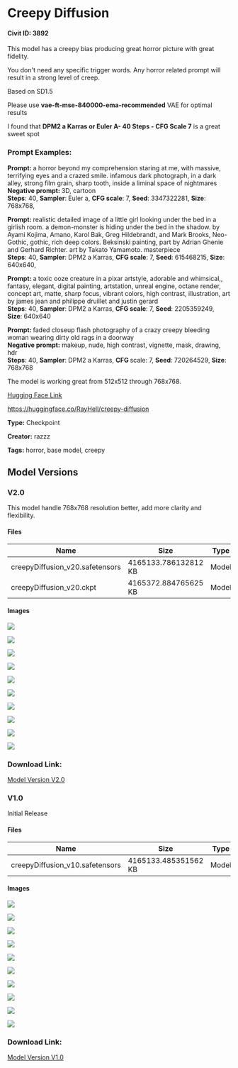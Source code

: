 # Creepy Diffusion

#### Civit ID: 3892

<p>This model has a creepy bias producing great horror picture with great fidelity.</p><p>You don't need any specific trigger words. Any horror related prompt will result in a strong level of creep.</p><p>Based on SD1.5</p><p>Please use <strong>vae-ft-mse-840000-ema-recommended</strong> VAE for optimal results</p><p>I found that <strong>DPM2 a Karras or Euler A- 40 Steps - CFG Scale 7</strong> is a great sweet spot</p><h3><strong>Prompt Examples:</strong></h3><p><strong>Prompt: </strong>a horror beyond my comprehension staring at me, with massive, terrifying eyes and a crazed smile. infamous dark photograph, in a dark alley, strong film grain, sharp tooth, inside a liminal space of nightmares<br /><strong>Negative prompt: </strong>3D, cartoon<br /><strong>Steps</strong>: 40, <strong>Sampler</strong>: Euler a, <strong>CFG scale</strong>: 7, <strong>Seed</strong>: 3347322281, <strong>Size</strong>: 768x768,</p><p><strong>Prompt: </strong>realistic detailed image of a little girl looking under the bed in a girlish room. a demon-monster is hiding under the bed in the shadow. by Ayami Kojima, Amano, Karol Bak, Greg Hildebrandt, and Mark Brooks, Neo-Gothic, gothic, rich deep colors. Beksinski painting, part by Adrian Ghenie and Gerhard Richter. art by Takato Yamamoto. masterpiece<br /><strong>Steps</strong>: 40, <strong>Sampler</strong>: DPM2 a Karras, <strong>CFG scale</strong>: 7, <strong>Seed</strong>: 615468215, <strong>Size</strong>: 640x640,</p><p></p><p><strong>Prompt: </strong>a toxic ooze creature in a pixar artstyle, adorable and whimsical,, fantasy, elegant, digital painting, artstation, unreal engine, octane render, concept art, matte, sharp focus, vibrant colors, high contrast, illustration, art by james jean and philippe druillet and justin gerard<br /><strong>Steps</strong>: 40, <strong>Sampler</strong>: DPM2 a Karras,<strong> CFG scale</strong>: 7, <strong>Seed</strong>: 2205359249, <strong>Size</strong>: 640x640</p><p></p><p><strong>Prompt: </strong>faded closeup flash photography of a crazy creepy bleeding woman wearing dirty old rags in a doorway<br /><strong>Negative prompt:</strong> makeup, nude, high contrast, vignette, mask, drawing, hdr<br /><strong>Steps</strong>: 40, <strong>Sampler</strong>: DPM2 a Karras, <strong>CFG </strong>scale: 7, <strong>Seed</strong>: 720264529, <strong>Size</strong>: 768x768</p><p></p><p>The model is working great from 512x512 through 768x768.</p><p><u>Hugging Face Link</u></p><p><a target="_blank" rel="ugc" href="https://huggingface.co/RayHell/creepy-diffusion">https://huggingface.co/RayHell/creepy-diffusion</a></p>

**Type:** Checkpoint

**Creator:** razzz

**Tags:** horror, base model, creepy

## Model Versions

### V2.0

<p>This model handle 768x768 resolution better, add more clarity and flexibility.</p>

#### Files

| Name | Size | Type | Format | Download Url | AutoV1 | AutoV2 | SHA256 | CRC32 | BLAKE3 |
| --- | --- | --- | --- | --- | --- | --- | --- | --- | --- |
| creepyDiffusion_v20.safetensors | 4165133.786132812 KB | Model | SafeTensor | https://civitai.com/api/download/models/10149 | 91B217CB | 1E859984DC | 1E859984DC0FC636E3A621C44D122EE8D374E5A4C84DAFC391F2B6BE5F0E531B | B86EE701 | F3B22AFE8D97F688850EEEE07E54CEAD3505B652553521764E87AE44735CB804 |
| creepyDiffusion_v20.ckpt | 4165372.884765625 KB | Model | PickleTensor | https://civitai.com/api/download/models/10149?type=Model&format=PickleTensor&size=full&fp=fp16 | 28DD571B | 35F4682B62 | 35F4682B62955C50571E1592B03585AC417CAFE3A89D218774013B01CE3D641D | 70D5DAD4 | 43FE3DE1B14C0DBB8570BD23448FB52EAE085A217429B20A985325C1441370B0 |

#### Images

<p><img src="https://image.civitai.com/xG1nkqKTMzGDvpLrqFT7WA/b1ce5215-8193-4b36-abd5-f24a91e27f00/width=450/99154.jpeg" /></p>

<p><img src="https://image.civitai.com/xG1nkqKTMzGDvpLrqFT7WA/4c771c87-f083-4a3f-b1fb-173d47e37c00/width=450/99153.jpeg" /></p>

<p><img src="https://image.civitai.com/xG1nkqKTMzGDvpLrqFT7WA/a1cf90c3-51b9-4ee8-d9c0-fb40625ef600/width=450/99152.jpeg" /></p>

<p><img src="https://image.civitai.com/xG1nkqKTMzGDvpLrqFT7WA/859fccf7-8c5e-4650-a12a-adff0b306600/width=450/99151.jpeg" /></p>

<p><img src="https://image.civitai.com/xG1nkqKTMzGDvpLrqFT7WA/efb73162-cd15-4168-fffe-8a11a8501d00/width=450/99150.jpeg" /></p>

<p><img src="https://image.civitai.com/xG1nkqKTMzGDvpLrqFT7WA/8d6eacf0-5681-4a6d-4a21-792553b8c900/width=450/99149.jpeg" /></p>

<p><img src="https://image.civitai.com/xG1nkqKTMzGDvpLrqFT7WA/ea681d6b-37cf-4b46-aa40-84a1b6fab700/width=450/99148.jpeg" /></p>

<p><img src="https://image.civitai.com/xG1nkqKTMzGDvpLrqFT7WA/f0ace6aa-be39-4bea-f1b2-22ef0e124b00/width=450/99147.jpeg" /></p>

<p><img src="https://image.civitai.com/xG1nkqKTMzGDvpLrqFT7WA/bbf0da2d-3e6e-46b5-840c-3836b9baa000/width=450/99146.jpeg" /></p>

<p><img src="https://image.civitai.com/xG1nkqKTMzGDvpLrqFT7WA/47593e78-8116-4cca-bb80-18922845a800/width=450/99144.jpeg" /></p>

### Download Link:

[Model Version V2.0](https://civitai.com/api/download/models/10149)

### V1.0

<p>Initial Release</p>

#### Files

| Name | Size | Type | Format | Download Url | AutoV1 | AutoV2 | SHA256 | CRC32 | BLAKE3 |
| --- | --- | --- | --- | --- | --- | --- | --- | --- | --- |
| creepyDiffusion_v10.safetensors | 4165133.485351562 KB | Model | SafeTensor | https://civitai.com/api/download/models/4330 | 41FAF91E | C6BFE2F9E4 | C6BFE2F9E4980E6C9D9D92EE92BCF24B020FE13FF93864220091D206F757E33B | 3F0E838C | 82B43078678CCB139DD4E89CBD0E923F8B9B5D611FCDF704D259F7D871F1C5CD |

#### Images

<p><img src="https://image.civitai.com/xG1nkqKTMzGDvpLrqFT7WA/3e6a67b2-2c14-4399-921b-373355cd9000/width=450/28635.jpeg" /></p>

<p><img src="https://image.civitai.com/xG1nkqKTMzGDvpLrqFT7WA/d487ef0d-f6ca-4571-aa94-6e7702e28e00/width=450/28651.jpeg" /></p>

<p><img src="https://image.civitai.com/xG1nkqKTMzGDvpLrqFT7WA/3e6c99d3-57db-4e18-b5cb-daa4a5a71600/width=450/28650.jpeg" /></p>

<p><img src="https://image.civitai.com/xG1nkqKTMzGDvpLrqFT7WA/3ee693bb-d553-4b47-53b4-496c00508800/width=450/28649.jpeg" /></p>

<p><img src="https://image.civitai.com/xG1nkqKTMzGDvpLrqFT7WA/6862c4ed-dab6-4993-0363-bceb5d6ee700/width=450/28648.jpeg" /></p>

<p><img src="https://image.civitai.com/xG1nkqKTMzGDvpLrqFT7WA/63f19855-e3de-4854-a5b7-606d73b2fe00/width=450/28647.jpeg" /></p>

<p><img src="https://image.civitai.com/xG1nkqKTMzGDvpLrqFT7WA/57129708-ed65-474a-817e-767a27be4e00/width=450/28646.jpeg" /></p>

<p><img src="https://image.civitai.com/xG1nkqKTMzGDvpLrqFT7WA/18bb2163-ef4e-4828-1f65-567e6f7e3800/width=450/28645.jpeg" /></p>

<p><img src="https://image.civitai.com/xG1nkqKTMzGDvpLrqFT7WA/a4660848-6790-4d62-1167-e940aecc5500/width=450/28644.jpeg" /></p>

<p><img src="https://image.civitai.com/xG1nkqKTMzGDvpLrqFT7WA/65b3a747-0e7c-4058-41a6-edb5ebc3dc00/width=450/28643.jpeg" /></p>

### Download Link:

[Model Version V1.0](https://civitai.com/api/download/models/4330)


